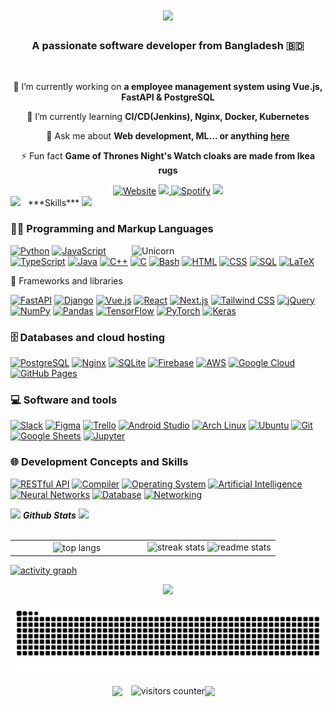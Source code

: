 <h1 align="center">
    <img src="https://readme-typing-svg.herokuapp.com/?font=Righteous&size=35&center=true&vCenter=true&width=500&height=70&duration=4000&lines=Hi+There!+👋;+I'm+Omor+Al+Tanim!;" />
</h1>

<h3 align="center">A passionate software developer from Bangladesh 🇧🇩</h3>

<br/>

<div align="center">

🔭 I’m currently working on **a employee management system using Vue.js, FastAPI & PostgreSQL**

🌱 I’m currently learning **CI/CD(Jenkins), Nginx, Docker, Kubernetes**

💬 Ask me about **Web development, ML... or anything [here](https://github.com/tanimomor/tanimomor/issues)**

⚡ Fun fact **Game of Thrones Night's Watch cloaks are made from Ikea rugs**
<br/>
</div>

<!-- Social Links -->

<div align="center"> 
  <a href="https://tanimomor.me">
    <img alt="Website" title="My website" src="https://img.shields.io/badge/website-236ad3?style=for-the-badge&logo=firefox&logoColor=white"/></a> 
  <a href="#">
 <a href="mailto:tanim.pro@gmail.com">
    <img src="https://img.shields.io/badge/Gmail-D14836?style=for-the-badge&logo=gmail&logoColor=white" />
  </a>
  <a href="#">
    <img alt="Spotify" title="" src="https://img.shields.io/badge/Spotify-1ED760?&style=for-the-badge&logo=spotify&logoColor=white"/></a>

  <a href="https://linkedin.com/in/tanimomor" target="_blank">
    <img src="https://img.shields.io/badge/LinkedIn-0077B5?style=for-the-badge&logo=linkedin&logoColor=white" target="_blank" />
  </a>
</div>





<img src="https://media2.giphy.com/media/QssGEmpkyEOhBCb7e1/giphy.gif?cid=ecf05e47a0n3gi1bfqntqmob8g9aid1oyj2wr3ds3mg700bl&rid=giphy.gif" width ="30">
&nbsp; ***Skills***
<img src="https://user-images.githubusercontent.com/73097560/115834477-dbab4500-a447-11eb-908a-139a6edaec5c.gif">

### 👨‍💻 Programming and Markup Languages

<img align="right" width=310px alt="Unicorn" src="https://media1.tenor.com/m/XwmLgqDr19YAAAAC/colin-ritman-bandersnatch.gif"/>
<p> <a href="#"><img alt="Python" src="https://img.shields.io/badge/Python-14354C.svg?logo=python&logoColor=white"></a> <a href="#"><img alt="JavaScript" src="https://img.shields.io/badge/JavaScript-F7DF1E.svg?logo=javascript&logoColor=black"></a> <a href="#"><img alt="TypeScript" src="https://img.shields.io/badge/TypeScript-007ACC.svg?logo=typescript&logoColor=white"></a> <a href="#"><img alt="Java" src="https://img.shields.io/badge/Java-%23ED8B00.svg?logo=openjdk&logoColor=white"></a> <a href="#"><img alt="C++" src="https://custom-icon-badges.demolab.com/badge/C++-9C033A.svg?logo=cpp2&logoColor=white"></a> <a href="#"><img alt="C" src="https://custom-icon-badges.demolab.com/badge/C-03599C.svg?logo=c-in-hexagon&logoColor=white"></a> <a href="#"><img alt="Bash" src="https://img.shields.io/badge/Bash-121011.svg?logo=gnu-bash&logoColor=white"></a> <a href="#"><img alt="HTML" src="https://img.shields.io/badge/HTML-E34F26.svg?logo=html5&logoColor=white"></a> <a href="#"><img alt="CSS" src="https://img.shields.io/badge/CSS-1572B6.svg?logo=css3&logoColor=white"></a> <a href="#"><img alt="SQL" src="https://custom-icon-badges.demolab.com/badge/SQL-025E8C.svg?logo=database&logoColor=white"></a> <a href="#"><img alt="LaTeX" src="https://img.shields.io/badge/LaTeX-008080.svg?logo=LaTeX&logoColor=white"></a> </p

### 🧰 Frameworks and libraries

<p> <a href="#"><img alt="FastAPI" src="https://img.shields.io/badge/FastAPI-009485.svg?logo=fastapi&logoColor=white"></a> <a href="#"><img alt="Django" src="https://img.shields.io/badge/Django-%23092E20.svg?logo=django&logoColor=white"></a> <a href="#"><img alt="Vue.js" src="https://img.shields.io/badge/Vue.js-4FC08D?logo=vuedotjs&logoColor=fff"></a> <a href="#"><img alt="React" src="https://img.shields.io/badge/React-%2320232a.svg?logo=react&logoColor=%2361DAFB"></a> <a href="#"><img alt="Next.js" src="https://img.shields.io/badge/NextJS-black?logo=next.js&logoColor=white"></a> <a href="#"><img alt="Tailwind CSS" src="https://img.shields.io/badge/tailwindCSS-%2338B2AC.svg?&logo=tailwind-css&logoColor=white"></a> <a href="#"><img alt="jQuery" src="https://img.shields.io/badge/jQuery-0769AD.svg?logo=jquery&logoColor=white"></a> <a href="#"><img alt="NumPy" src="https://img.shields.io/badge/Numpy-013243.svg?logo=numpy&logoColor=white"></a> <a href="#"><img alt="Pandas" src="https://img.shields.io/badge/Pandas-150458.svg?logo=pandas&logoColor=white"></a> <a href="#"><img alt="TensorFlow" src="https://img.shields.io/badge/TensorFlow-FF6F00.svg?logo=TensorFlow&logoColor=white"></a> <a href="#"><img alt="PyTorch" src="https://img.shields.io/badge/PyTorch-EE4C2C.svg?logo=pytorch&logoColor=white"></a> <a href="#"><img alt="Keras" src="https://img.shields.io/badge/Keras-D00000.svg?logo=keras&logoColor=white"></a> </p>

### 🗄️ Databases and cloud hosting

<p>
    <a href="#"><img alt="PostgreSQL" src ="https://img.shields.io/badge/PostgreSQL-316192.svg?logo=postgresql&logoColor=white"></a>
    <a href="#"><img alt="Nginx" src ="https://img.shields.io/badge/nginx-%23009639.svg?logo=nginx&logoColor=white"></a>
    <a href="#"><img alt="SQLite" src ="https://img.shields.io/badge/SQLite-07405e.svg?logo=sqlite&logoColor=white"></a>
    <a href="#"><img alt="Firebase" src="https://img.shields.io/badge/Firebase-039BE5?logo=Firebase&logoColor=white"></a>
    <a href="#"><img alt="AWS" src="https://img.shields.io/badge/AWS-%23FF9900.svg?logo=amazon-aws&logoColor=white"></a>
    <a href="#"><img alt="Google Cloud" src ="https://img.shields.io/badge/Google%20Cloud-%234285F4.svg?logo=google-cloud&logoColor=white"></a>
    <a href="#"><img alt="GitHub Pages" src="https://img.shields.io/badge/GitHub%20Pages-327FC7.svg?logo=github&logoColor=white"></a>
</p>

### 💻 Software and tools

<p> <a href="#"><img alt="Slack" src="https://img.shields.io/badge/Slack-4A154B?logo=slack&logoColor=fff"></a> <a href="#"><img alt="Figma" src="https://img.shields.io/badge/Figma-F24E1E?logo=figma&logoColor=white"></a> <a href="#"><img alt="Trello" src="https://img.shields.io/badge/Trello-0052CC?logo=trello&logoColor=fff"></a> <a href="#"><img alt="Android Studio" src="https://img.shields.io/badge/Android%20Studio-008678.svg?logo=android-studio&logoColor=white"></a> <a href="#"><img alt="Arch Linux" src="https://img.shields.io/badge/Arch%20Linux-1793D1.svg?logo=arch-linux&logoColor=white"></a> <a href="#"><img alt="Ubuntu" src="https://img.shields.io/badge/Ubuntu-E95420?logo=ubuntu&logoColor=white"></a> <a href="#"><img alt="Git" src="https://img.shields.io/badge/Git-F05033.svg?logo=git&logoColor=white"></a> <a href="#"><img alt="Google Sheets" src="https://img.shields.io/badge/Sheets-34A853.svg?logo=google%20sheets&logoColor=white"></a> <a href="#"><img alt="Jupyter" src="https://img.shields.io/badge/Jupyter-F37626.svg?logo=Jupyter&logoColor=white"></a> </p>

### 🌐 Development Concepts and Skills

<p> <a href="#"><img alt="RESTful API" src="https://img.shields.io/badge/RESTful%20API-0083CB?logo=api&logoColor=white"></a> <a href="#"><img alt="Compiler" src="https://img.shields.io/badge/Compiler-%234285F4?logo=cplusplus&logoColor=white"></a> <a href="#"><img alt="Operating System" src="https://img.shields.io/badge/Operating%20System-0078D7?logo=windows&logoColor=white"></a> <a href="#"><img alt="Artificial Intelligence" src="https://img.shields.io/badge/AI-%23FF6F00.svg?logo=tensorflow&logoColor=white"></a> <a href="#"><img alt="Neural Networks" src="https://img.shields.io/badge/Neural%20Networks-5C2D91?logo=pytorch&logoColor=white"></a> <a href="#"><img alt="Database" src="https://img.shields.io/badge/Database-013243?logo=database&logoColor=white"></a> <a href="#"><img alt="Networking" src="https://img.shields.io/badge/Networking-4169E1?logo=ethernet&logoColor=white"></a> </p>


<!-- Github Stats -->
<img src="https://media.giphy.com/media/iY8CRBdQXODJSCERIr/giphy.gif" width="35">&nbsp;***Github Stats***
<img src="https://user-images.githubusercontent.com/73097560/115834477-dbab4500-a447-11eb-908a-139a6edaec5c.gif">
<br/>
<br>
<p align="center">
<table align="center">
<tr>

<td width="50%" align="center">
    <img width=325 align="center" src="https://github-readme-stats-salesp07.vercel.app/api/top-langs/?username=tanimomor&hide=HTML&langs_count=8&layout=compact&theme=react&border_radius=10&size_weight=0.5&count_weight=0.5&exclude_repo=github-readme-stats" alt="top langs" />
</td>
<td width="50%" align="center">
    <img width=390 src="https://github-readme-streak-stats-salesp07.vercel.app/?user=tanimomor&count_private=true&theme=react&border_radius=10" alt="streak stats"/>
  <img width=390 src="https://github-readme-stats-salesp07.vercel.app/api?username=tanimomor&count_private=true&show_icons=true&theme=react&rank_icon=github&border_radius=10" alt="readme stats" />

</td>
</tr>
</table>

[![activity graph](https://github-readme-activity-graph.vercel.app/graph?username=tanimomor&theme=github-dark-dimmed&custom_title=Tanim's%20Activity%20Graph&hide_border=true)](https://github.com/ashutosh00710/github-readme-activity-graph)

<p align="center">
  <img src="https://github-profile-trophy.vercel.app/?username=guilyx&theme=onedark&column=-1" />
</p>



<!-- My Contributions -->
<div align="center">
  <img alt="snake eating my contributions" src="https://raw.githubusercontent.com/tanimomor/tanimomor/output/github-contribution-grid-snake.svg" />

  <br/>
</div>





<!-- Visitor Counter -->
<br>
<div align="center" style="display: flex; align-items: center; justify-content: center;">
    <img src="https://media.tenor.com/sNIbebDwG_EAAAAM/dedsec.gif" width="30">
    <img alt="visitors counter" src="https://profile-counter.glitch.me/tanimomor/count.svg">
    <img src="https://media.tenor.com/sNIbebDwG_EAAAAM/dedsec.gif" width="30">
</div>





